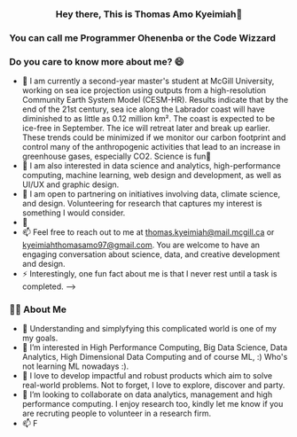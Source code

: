 <h3 align="center">
Hey there, This is Thomas Amo Kyeimiah👋
</h3>

### You can call me Programmer Ohenenba or the Code Wizzard

### Do you care to know more about me? 😄

- 🔭 I am currently a second-year master's student at McGill University, working on sea ice projection using outputs from a high-resolution Community Earth System Model (CESM-HR). Results indicate that by the end of the 21st century, sea ice along the Labrador coast will have diminished to as little as 0.12 million km². The coast is expected to be ice-free in September. The ice will retreat later and break up earlier. These trends could be minimized if we monitor our carbon footprint and control many of the anthropogenic activities that lead to an increase in greenhouse gases, especially CO2. Science is fun💟
- 🌱 I am also interested in data science and analytics, high-performance computing, machine learning, web design and development, as well as UI/UX and graphic design.
- 🤝 I am open to partnering on initiatives involving data, climate science, and design. Volunteering for research that captures my interest is something I would consider.
- 💬 
- 📫 Feel free to reach out to me at thomas.kyeimiah@mail.mcgill.ca or kyeimiahthomasamo97@gmail.com. You are welcome to have an engaging conversation about science, data, and creative development and design.
- ⚡ Interestingly, one fun fact about me is that I never rest until a task is completed.
-->


### 👨‍💻 About Me
- 🔭 Understanding and simplyfying this complicated world is one of my my goals.
- 👀 I’m interested in High Performance Computing, Big Data Science, Data Analytics, High Dimensional Data Computing and of course ML, :) Who's not learning ML nowadays :).
- 💟 I love to develop impactful and robust products which aim to solve real-world problems. Not to forget, I love to explore, discover and party.
- 💞️ I’m looking to collaborate on data analytics, management and high performance computing. I enjoy research too, kindly let me know if you are recruting people to volunteer in a research firm.
- 📫 F
